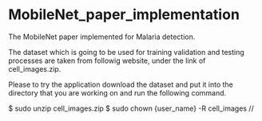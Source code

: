 # MobileNet_paper_implementation
The MobileNet paper implemented for Malaria detection.

The dataset which is going to be used for training validation and testing processes are taken from followig website, under the link of cell_images.zip. 

Please to try the application download the dataset and put it into the directory that you are working on and run the following command.

$ sudo unzip cell_images.zip
$ sudo chown {user_name} -R cell_images
//




